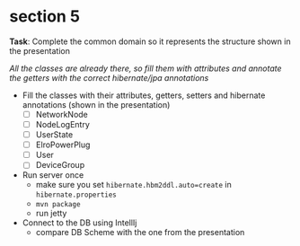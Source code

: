 # section 5

**Task**:  Complete the common domain so it represents the structure shown in the presentation

*All the classes are already there, so fill them with attributes and annotate the getters with the correct hibernate/jpa annotations*

* Fill the classes with their attributes, getters, setters and hibernate annotations (shown in the presentation)
	*  [ ] NetworkNode
	* [ ] NodeLogEntry
	* [ ] UserState
	* [ ] ElroPowerPlug
	* [ ] User
	* [ ] DeviceGroup
* Run server once
	* make sure you set `hibernate.hbm2ddl.auto=create` in `hibernate.properties`
	* `mvn package`
	* run jetty	
* Connect to the DB using IntellIj
	*  compare DB Scheme with the one from the presentation

    